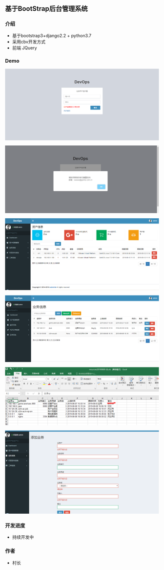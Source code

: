 ## 基于BootStrap后台管理系统

### 介绍

- 基于bootstrap3+django2.2 + python3.7
- 采用cbv开发方式
- 前端 JQuery


### Demo

![image](img/login.png)

![image](img/valid.png)

![image](img/首页分页.png)

![image](img/分页.png)

![image](img/excel.png)

![image](img/valid_bussiness.png)


### 开发进度

- 持续开发中

### 作者

- 村长
